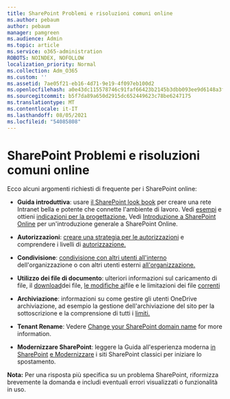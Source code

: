 ```yaml
---
title: SharePoint Problemi e risoluzioni comuni online
ms.author: pebaum
author: pebaum
manager: pamgreen
ms.audience: Admin
ms.topic: article
ms.service: o365-administration
ROBOTS: NOINDEX, NOFOLLOW
localization_priority: Normal
ms.collection: Adm_O365
ms.custom: ''
ms.assetid: 7ae05f21-eb16-4d71-9e19-4f097eb100d2
ms.openlocfilehash: a0e43dc115578746c91faf66423b2145b3dbb093ee9d6148a3fe28cc42f2d396
ms.sourcegitcommit: b5f7da89a650d2915dc652449623c78be6247175
ms.translationtype: MT
ms.contentlocale: it-IT
ms.lasthandoff: 08/05/2021
ms.locfileid: "54085808"
---
```

# <a name="sharepoint-online-common-issues-and-resolutions"></a>SharePoint Problemi e risoluzioni comuni online

Ecco alcuni argomenti richiesti di frequente per i SharePoint online:

- **Guida introduttiva**: usare [il SharePoint look book](https://lookbook.microsoft.com/assets/SharePoint_lookbook_2019.pdf) per creare una rete Intranet bella e potente che connette l'ambiente di lavoro. Vedi [esempi](https://lookbook.microsoft.com/) e ottieni [indicazioni per la progettazione.](https://spdesign.azurewebsites.net/) Vedi [Introduzione a SharePoint Online](https://docs.microsoft.com/sharepoint/introduction) per un'introduzione generale a SharePoint Online.

- **Autorizzazioni**: [creare una strategia per le autorizzazioni](https://docs.microsoft.com/sharepoint/default-sharepoint-groups) e comprendere i livelli di [autorizzazione.](https://docs.microsoft.com/sharepoint/understanding-permission-levels)

- **Condivisione**: [condivisione con altri utenti all'interno](https://docs.microsoft.com/sharepoint/default-sharepoint-groups) dell'organizzazione o con altri utenti esterni [all'organizzazione.](https://docs.microsoft.com/sharepoint/external-sharing-overview)

- **Utilizzo dei file di documento**: ulteriori informazioni sul caricamento di file, il [download](https://support.office.com/article/Download-files-and-folders-from-OneDrive-or-SharePoint-5c7397b7-19c7-4893-84fe-d02e8fa5df05)dei file, [le modifiche ai](https://support.office.com/article/Edit-a-document-in-a-document-library-02d8497f-1c13-4114-949a-b8466f639b07)file e le limitazioni dei file [correnti](https://support.office.com/article/invalid-file-names-and-file-types-in-onedrive-onedrive-for-business-and-sharepoint-64883a5d-228e-48f5-b3d2-eb39e07630fa) [](https://support.office.com/article/Upload-a-folder-or-files-to-a-document-library-eb18fcba-c953-4d45-8d90-8da66edeacdb)

- **Archiviazione**: informazioni su come gestire gli utenti OneDrive archiviazione, ad esempio la gestione dell'archiviazione del sito per la sottoscrizione e </a> la comprensione di tutti i [](https://docs.microsoft.com/sharepoint/manage-site-collection-storage-limits) [limiti.](https://docs.microsoft.com/office365/servicedescriptions/sharepoint-online-service-description/sharepoint-online-limits)

- **Tenant Rename**: Vedere [Change your SharePoint domain name](https://docs.microsoft.com/sharepoint/change-your-sharepoint-domain-name) for more information.

- **Modernizzare SharePoint**: leggere la Guida all'esperienza moderna [in SharePoint](https://docs.microsoft.com/sharepoint/guide-to-sharepoint-modern-experience) [e Modernizzare](https://docs.microsoft.com/sharepoint/dev/transform/modernize-classic-sites) i siti SharePoint classici per iniziare lo spostamento.

**Nota:** Per una risposta più specifica su un problema SharePoint, riformizza brevemente la domanda e includi eventuali errori visualizzati o funzionalità in uso.